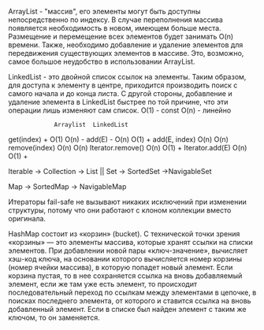 ArrayList - "массив", его элементы могут быть доступны непосредственно по индексу. В случае переполнения массива появляется необходимость в новом, имеющем больше места. Размещение и перемещение всех элементов будет занимать O(n) времени. Также, необходимо добавление и удаление элементов для передвижения существующих элементов в массиве. Это, возможно, самое большое неудобство в использовании ArrayList.

LinkedList - это двойной список ссылок на элементы. Таким образом, для доступа к элементу в центре, приходится производить поиск с самого начала и до конца листа. С другой стороны, добавление и удаление элемента в LinkedList быстрее по той причине, что эти операции лишь изменяют сам список. 
O(1) - const
O(n) - линейнo

                 Arraylist	LinkedList
get(index)         +  O(1)	O(n)  -
add(E)	           -  O(n)	O(1)  +
add(E, index)         O(n)	O(n)
remove(index)         O(n)	O(n)
Iterator.remove()     O(n)	O(1)  +
Iterator.add(E)       O(n)	O(1)  +


Iterable -> Collection -> List || Set -> SortedSet ->NavigableSet

Map -> SortedMap -> NavigableMap

Итераторы fail-safe не вызывают никаких исключений при изменении структуры, потому что они работают с клоном коллекции вместо оригинала.

HashMap состоит из «корзин» (bucket). С технической точки зрения «корзины» — это элементы массива, которые хранят ссылки на списки элементов. При добавлении новой пары «ключ-значение», вычисляет хэш-код ключа, на основании которого вычисляется номер корзины (номер ячейки массива), в которую попадет новый элемент. Если корзина пустая, то в нее сохраняется ссылка на вновь добавляемый элемент, если же там уже есть элемент, то происходит последовательный переход по ссылкам между элементами в цепочке, в поисках последнего элемента, от которого и ставится ссылка на вновь добавленный элемент. Если в списке был найден элемент с таким же ключом, то он заменяется.



